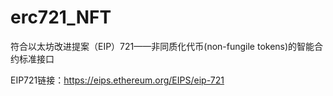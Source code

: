 # erc721_NFT 
符合以太坊改进提案（EIP）721——非同质化代币(non-fungile tokens)的智能合约标准接口

EIP721链接：https://eips.ethereum.org/EIPS/eip-721
